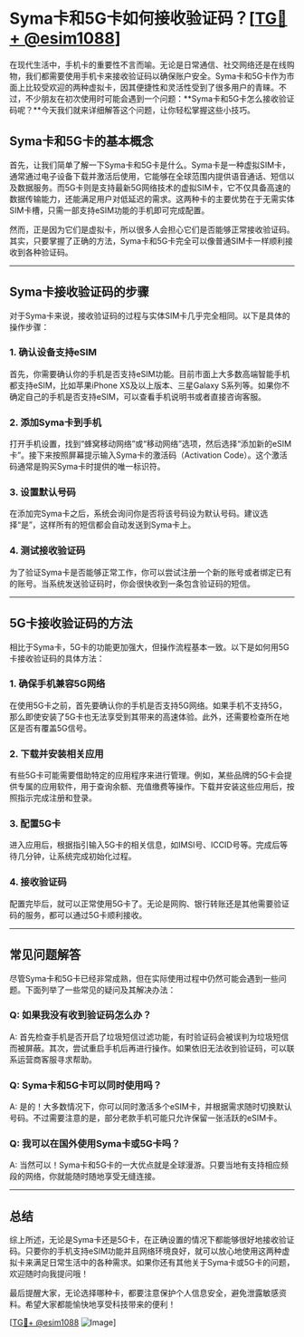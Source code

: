 # Syma卡和5G卡如何接收验证码？[[TG💪+ @esim1088](https://t.me/s/esim1088)]

在现代生活中，手机卡的重要性不言而喻。无论是日常通信、社交网络还是在线购物，我们都需要使用手机卡来接收验证码以确保账户安全。Syma卡和5G卡作为市面上比较受欢迎的两种虚拟卡，因其便捷性和灵活性受到了很多用户的青睐。不过，不少朋友在初次使用时可能会遇到一个问题：**Syma卡和5G卡怎么接收验证码呢？**今天我们就来详细解答这个问题，让你轻松掌握这些小技巧。

## Syma卡和5G卡的基本概念

首先，让我们简单了解一下Syma卡和5G卡是什么。Syma卡是一种虚拟SIM卡，通常通过电子设备下载并激活后使用，它能够在全球范围内提供语音通话、短信以及数据服务。而5G卡则是支持最新5G网络技术的虚拟SIM卡，它不仅具备高速的数据传输能力，还能满足用户对低延迟的需求。这两种卡的主要优势在于无需实体SIM卡槽，只需一部支持eSIM功能的手机即可完成配置。

然而，正是因为它们是虚拟卡，所以很多人会担心它们是否能够正常接收验证码。其实，只要掌握了正确的方法，Syma卡和5G卡完全可以像普通SIM卡一样顺利接收到各种验证码。

---

## Syma卡接收验证码的步骤

对于Syma卡来说，接收验证码的过程与实体SIM卡几乎完全相同。以下是具体的操作步骤：

### 1. 确认设备支持eSIM
首先，你需要确认你的手机是否支持eSIM功能。目前市面上大多数高端智能手机都支持eSIM，比如苹果iPhone XS及以上版本、三星Galaxy S系列等。如果你不确定自己的手机是否支持eSIM，可以查看手机说明书或者直接咨询客服。

### 2. 添加Syma卡到手机
打开手机设置，找到“蜂窝移动网络”或“移动网络”选项，然后选择“添加新的eSIM卡”。接下来按照屏幕提示输入Syma卡的激活码（Activation Code）。这个激活码通常是购买Syma卡时提供的唯一标识符。

### 3. 设置默认号码
在添加完Syma卡之后，系统会询问你是否将该号码设为默认号码。建议选择“是”，这样所有的短信都会自动发送到Syma卡上。

### 4. 测试接收验证码
为了验证Syma卡是否能够正常工作，你可以尝试注册一个新的账号或者绑定已有的账号。当系统发送验证码时，你会很快收到一条包含验证码的短信。

---

## 5G卡接收验证码的方法

相比于Syma卡，5G卡的功能更加强大，但操作流程基本一致。以下是如何用5G卡接收验证码的具体方法：

### 1. 确保手机兼容5G网络
在使用5G卡之前，首先要确认你的手机是否支持5G网络。如果手机不支持5G，那么即使安装了5G卡也无法享受到其带来的高速体验。此外，还需要检查所在地区是否有覆盖5G信号。

### 2. 下载并安装相关应用
有些5G卡可能需要借助特定的应用程序来进行管理。例如，某些品牌的5G卡会提供专属的应用软件，用于查询余额、充值缴费等操作。下载并安装这些应用后，按照指示完成注册和登录。

### 3. 配置5G卡
进入应用后，根据指引输入5G卡的相关信息，如IMSI号、ICCID号等。完成后等待几分钟，让系统完成初始化过程。

### 4. 接收验证码
配置完毕后，就可以正常使用5G卡了。无论是网购、银行转账还是其他需要验证码的服务，都可以通过5G卡顺利接收。

---

## 常见问题解答

尽管Syma卡和5G卡已经非常成熟，但在实际使用过程中仍然可能会遇到一些问题。下面列举了一些常见的疑问及其解决办法：

### Q: 如果我没有收到验证码怎么办？
A: 首先检查手机是否开启了垃圾短信过滤功能，有时验证码会被误判为垃圾短信而被屏蔽。其次，尝试重启手机后再进行操作。如果依旧无法收到验证码，可以联系运营商客服寻求帮助。

### Q: Syma卡和5G卡可以同时使用吗？
A: 是的！大多数情况下，你可以同时激活多个eSIM卡，并根据需求随时切换默认号码。不过需要注意的是，部分老款手机可能只允许保留一张活跃的eSIM卡。

### Q: 我可以在国外使用Syma卡或5G卡吗？
A: 当然可以！Syma卡和5G卡的一大优点就是全球漫游。只要当地有支持相应频段的网络，你就能随时随地享受无缝连接。

---

## 总结

综上所述，无论是Syma卡还是5G卡，在正确设置的情况下都能够很好地接收验证码。只要你的手机支持eSIM功能并且网络环境良好，就可以放心地使用这两种虚拟卡来满足日常生活中的各种需求。如果你还有其他关于Syma卡或5G卡的问题，欢迎随时向我提问哦！

最后提醒大家，无论选择哪种卡，都要注意保护个人信息安全，避免泄露敏感资料。希望大家都能愉快地享受科技带来的便利！

[[TG💪+ @esim1088](https://t.me/s/esim1088) ![Image](https://i.postimg.cc/4NQfJmqS/Snipaste-2025-05-13-00-14-12.png)]